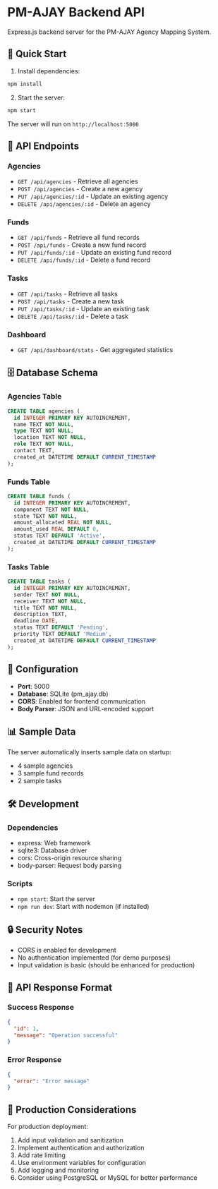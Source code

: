 # PM-AJAY Backend API

Express.js backend server for the PM-AJAY Agency Mapping System.

## 🚀 Quick Start

1. Install dependencies:
```bash
npm install
```

2. Start the server:
```bash
npm start
```

The server will run on `http://localhost:5000`

## 📡 API Endpoints

### Agencies
- `GET /api/agencies` - Retrieve all agencies
- `POST /api/agencies` - Create a new agency
- `PUT /api/agencies/:id` - Update an existing agency
- `DELETE /api/agencies/:id` - Delete an agency

### Funds
- `GET /api/funds` - Retrieve all fund records
- `POST /api/funds` - Create a new fund record
- `PUT /api/funds/:id` - Update an existing fund record
- `DELETE /api/funds/:id` - Delete a fund record

### Tasks
- `GET /api/tasks` - Retrieve all tasks
- `POST /api/tasks` - Create a new task
- `PUT /api/tasks/:id` - Update an existing task
- `DELETE /api/tasks/:id` - Delete a task

### Dashboard
- `GET /api/dashboard/stats` - Get aggregated statistics

## 🗄️ Database Schema

### Agencies Table
```sql
CREATE TABLE agencies (
  id INTEGER PRIMARY KEY AUTOINCREMENT,
  name TEXT NOT NULL,
  type TEXT NOT NULL,
  location TEXT NOT NULL,
  role TEXT NOT NULL,
  contact TEXT,
  created_at DATETIME DEFAULT CURRENT_TIMESTAMP
);
```

### Funds Table
```sql
CREATE TABLE funds (
  id INTEGER PRIMARY KEY AUTOINCREMENT,
  component TEXT NOT NULL,
  state TEXT NOT NULL,
  amount_allocated REAL NOT NULL,
  amount_used REAL DEFAULT 0,
  status TEXT DEFAULT 'Active',
  created_at DATETIME DEFAULT CURRENT_TIMESTAMP
);
```

### Tasks Table
```sql
CREATE TABLE tasks (
  id INTEGER PRIMARY KEY AUTOINCREMENT,
  sender TEXT NOT NULL,
  receiver TEXT NOT NULL,
  title TEXT NOT NULL,
  description TEXT,
  deadline DATE,
  status TEXT DEFAULT 'Pending',
  priority TEXT DEFAULT 'Medium',
  created_at DATETIME DEFAULT CURRENT_TIMESTAMP
);
```

## 🔧 Configuration

- **Port**: 5000
- **Database**: SQLite (pm_ajay.db)
- **CORS**: Enabled for frontend communication
- **Body Parser**: JSON and URL-encoded support

## 📊 Sample Data

The server automatically inserts sample data on startup:
- 4 sample agencies
- 3 sample fund records
- 2 sample tasks

## 🛠️ Development

### Dependencies
- express: Web framework
- sqlite3: Database driver
- cors: Cross-origin resource sharing
- body-parser: Request body parsing

### Scripts
- `npm start`: Start the server
- `npm run dev`: Start with nodemon (if installed)

## 🔒 Security Notes

- CORS is enabled for development
- No authentication implemented (for demo purposes)
- Input validation is basic (should be enhanced for production)

## 📝 API Response Format

### Success Response
```json
{
  "id": 1,
  "message": "Operation successful"
}
```

### Error Response
```json
{
  "error": "Error message"
}
```

## 🚀 Production Considerations

For production deployment:
1. Add input validation and sanitization
2. Implement authentication and authorization
3. Add rate limiting
4. Use environment variables for configuration
5. Add logging and monitoring
6. Consider using PostgreSQL or MySQL for better performance
